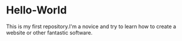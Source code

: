 # Hello-World
This is my first repository.I'm a novice and try to learn how to create a website or other fantastic software.
